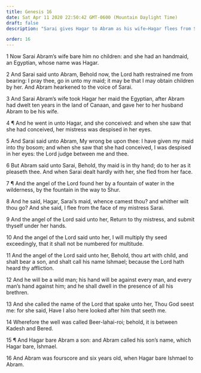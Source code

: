 ```yaml
---
title: Genesis 16
date: Sat Apr 11 2020 22:50:42 GMT-0600 (Mountain Daylight Time)
draft: false
description: "Sarai gives Hagar to Abram as his wife—Hagar flees from Sarai—An angel commands Hagar to return and submit herself to Sarai—Hagar bears Ishmael."

order: 16
---
```

    
1 Now Sarai Abram’s wife bare him no children: and she had an handmaid, an Egyptian, whose name was Hagar.

2 And Sarai said unto Abram, Behold now, the Lord hath restrained me from bearing: I pray thee, go in unto my maid; it may be that I may obtain children by her. And Abram hearkened to the voice of Sarai.

3 And Sarai Abram’s wife took Hagar her maid the Egyptian, after Abram had dwelt ten years in the land of Canaan, and gave her to her husband Abram to be his wife.

4 ¶ And he went in unto Hagar, and she conceived: and when she saw that she had conceived, her mistress was despised in her eyes.

5 And Sarai said unto Abram, My wrong be upon thee: I have given my maid into thy bosom; and when she saw that she had conceived, I was despised in her eyes: the Lord judge between me and thee.

6 But Abram said unto Sarai, Behold, thy maid is in thy hand; do to her as it pleaseth thee. And when Sarai dealt hardly with her, she fled from her face.

7 ¶ And the angel of the Lord found her by a fountain of water in the wilderness, by the fountain in the way to Shur.

8 And he said, Hagar, Sarai’s maid, whence camest thou? and whither wilt thou go? And she said, I flee from the face of my mistress Sarai.

9 And the angel of the Lord said unto her, Return to thy mistress, and submit thyself under her hands.

10 And the angel of the Lord said unto her, I will multiply thy seed exceedingly, that it shall not be numbered for multitude.

11 And the angel of the Lord said unto her, Behold, thou art with child, and shalt bear a son, and shalt call his name Ishmael; because the Lord hath heard thy affliction.

12 And he will be a wild man; his hand will be against every man, and every man’s hand against him; and he shall dwell in the presence of all his brethren.

13 And she called the name of the Lord that spake unto her, Thou God seest me: for she said, Have I also here looked after him that seeth me.

14 Wherefore the well was called Beer-lahai-roi; behold, it is between Kadesh and Bered.

15 ¶ And Hagar bare Abram a son: and Abram called his son’s name, which Hagar bare, Ishmael.

16 And Abram was fourscore and six years old, when Hagar bare Ishmael to Abram.
